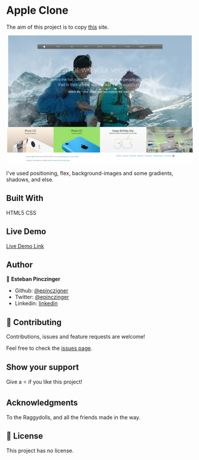 # Apple Clone

The aim of this project is to copy [this](https://web.archive.org/web/20140301004610/http://www.apple.com/) site.

![screenshot](https://github.com/epinczinger/apple-clone/blob/main_page/assets/screenshot.jpeg)

I've used positioning, flex, background-images and some gradients, shadows, and else.

## Built With

HTML5
CSS

## Live Demo

[Live Demo Link](https://raw.githack.com/epinczinger/apple-clone/main_page/begin.html)


## Author

👤 **Esteban Pinczinger**

- Github: [@epinczigner](https://github.com/epinczinger)
- Twitter: [@epinczinger](https://twitter.com/epinczinger)
- Linkedin: [linkedin](https://www.linkedin.com/in/esteban-pinczinger-busai-ab49a254/?originalSubdomain=ar)

## 🤝 Contributing

Contributions, issues and feature requests are welcome!

Feel free to check the [issues page](https://github.com/epinczinger/apple-clone/issues).

## Show your support

Give a ⭐️ if you like this project!

## Acknowledgments

To the Raggydolls, and all the friends made in the way.

## 📝 License

This project has no license.
